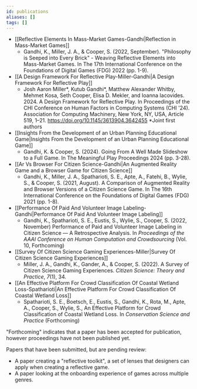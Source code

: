 ```yaml
---
id: publications
aliases: []
tags: []
---
```


 - [[Reflective Elements In Mass-Market Games-Gandhi|Reflection in Mass-Market Games]]
   - Gandhi, K., Miller, J. A., & Cooper, S. (2022, September). "Philosophy is Seeped into Every Brick" - Weaving Reflective Elements into Mass-Market Games. In The 17th International Conference on the Foundations of Digital Games (FDG) 2022 (pp. 1-9).
 - [[A Design Framework For Reflective Play-Miller-Gandhi|A Design Framework For Reflective Play]]
   - Josh Aaron Miller\*, Kutub Gandhi\*, Matthew Alexander Whitby, Mehmet Kosa, Seth Cooper, Elisa D. Mekler, and Ioanna Iacovides. 2024. A Design Framework for Reflective Play. In Proceedings of the CHI Conference on Human Factors in Computing Systems (CHI '24). Association for Computing Machinery, New York, NY, USA, Article 519, 1–21. https://doi.org/10.1145/3613904.3642455 \*Joint first authors
 - [[Insights From the Development of an Urban Planning Educational Game|Insights From the Development of an Urban Planning Educational Game]]
   - Gandhi, K. & Cooper, S. (2024). Going From A Well Made Slideshow to a Full Game. In The Meaningful Play Proceedings 2024 (pp. 3-28).
 - [[Ar Vs Browser For Citizen Science-Gandhi|An Augmented Reality Game and a Browser Game for Citizen Science]]
   - Gandhi, K., Miller, J. A., Spatharioti, S. E., Apte, A., Fatehi, B., Wylie, S., & Cooper, S. (2021, August). A Comparison of Augmented Reality and Browser Versions of a Citizen Science Game. In The 16th International Conference on the Foundations of Digital Games (FDG) 2021 (pp. 1-8).
 - [[Performance Of Paid And Volunteer Image Labeling-Gandhi|Performance Of Paid And Volunteer Image Labeling]]
   - Gandhi, K., Spatharioti, S. E., Eustis, S., Wylie, S., Cooper, S. (2022, November) Performance of Paid and Volunteer Image Labeling in Citizen Science — A Retrospective Analysis. In *Proceedings of the AAAI Conference on Human Computation and Crowdsourcing* (Vol. 10, Forthcoming)
 - [[Survey Of Citizen Science Gaming Experiences-Miller|Survey Of Citizen Science Gaming Experiences]]
   - Miller, J. A., Gandhi, K., Gander, A., & Cooper, S. (2022). A Survey of Citizen Science Gaming Experiences. _Citizen Science: Theory and Practice_, _7_(1), 34.
 - [[An Effective Platform For Crowd Classification Of Coastal Wetland Loss-Spatharioti|An Effective Platform For Crowd Classification Of Coastal Wetland Loss]]
   - Spatharioti, S. E., Boetsch, E., Eustis, S., Gandhi, K., Rota, M., Apte, A., Cooper, S., Wylie, S., An Effective Platform for Crowd Classification of Coastal Wetland Loss. In *Conservation Science and Practice* (Forthcoming)

"Forthcoming" indicates that a paper has been accepted for publication, however proceedings have not been published yet.

Papers that have been submitted, but are pending review:

 - A paper creating a "reflective toolkit", a set of lenses that designers can apply when creating a reflective game.
 - A paper looking at the onboarding experience of games across multiple genres.

